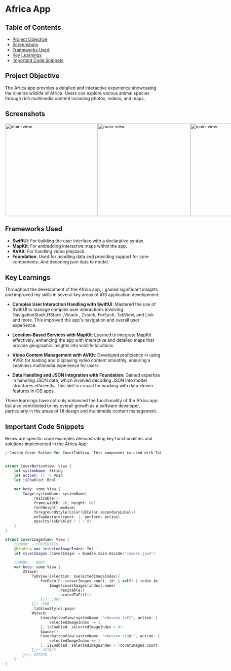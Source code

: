 # Africa App




## Table of Contents

- [Project Objective](#project-objective)
- [Screenshots](#screenshots)
- [Frameworks Used](#frameworks-used)
- [Key Learnings](#key-learnings)
- [Important Code Snippets](#important-code-snippets)

## Project Objective

The Africa app provides a detailed and interactive experience showcasing the diverse wildlife of Africa. Users can explore various animal species through rich multimedia content including photos, videos, and maps.

## Screenshots


<div style="display:flex; justify-content:space-between; align-items:center;">
    <img width="300" alt="main-view" src="https://github.com/Dzdrgl/SwiftPortfolio/blob/main/assests/africa-main.png?raw=true">
    <img width="300" alt="main-view" src="https://github.com/Dzdrgl/SwiftPortfolio/blob/main/assests/africa-map.png?raw=true">
    <img width="300" alt="main-view" src="https://github.com/Dzdrgl/SwiftPortfolio/blob/main/assests/africa-video-list.png?raw=true">
</div>

## Frameworks Used

- **SwiftUI**: For building the user interface with a declarative syntax.
- **MapKit**: For embedding interactive maps within the app.
- **AVKit**: For handling video playback.
- **Foundation**: Used for handling data and providing support for core components. And decodıng json data to model.


## Key Learnings

Throughout the development of the Africa app, I gained significant insights and improved my skills in several key areas of iOS application development:

- **Complex User Interaction Handling with SwiftUI**: Mastered the use of SwiftUI to manage complex user interactions involving NavigationStack,HStack ,Vstack , Zstack, ForEach, TabView, and Link and  more. This improved the app's navigation and overall user experience.

- **Location-Based Services with MapKit**: Learned to integrate MapKit effectively, enhancing the app with interactive and detailed maps that provide geographic insights into wildlife locations.

- **Video Content Management with AVKit**: Developed proficiency in using AVKit for loading and displaying video content smoothly, ensuring a seamless multimedia experience for users.

- **Data Handling and JSON Integration with Foundation**: Gained expertise in handling JSON data, which involved decoding JSON into model structures efficiently. This skill is crucial for working with data-driven features in iOS apps.

These learnings have not only enhanced the functionality of the Africa app but also contributed to my overall growth as a software developer, particularly in the areas of UI design and multimedia content management.

## Important Code Snippets

Below are specific code examples demonstrating key functionalities and solutions implemented in the Africa App:



```swift
/ Custom Cover Button for CoverTabView. This component is used with TabView to enable navigation between tabs by swiping or tapping the buttons. It automatically hides when reaching the end of the tabs.


struct CoverButtonView: View {
    let systemName: String
    let action: () -> Void
    let isEnabled: Bool
        
    var body: some View {
        Image(systemName: systemName)
            .resizable()
            .frame(width: 20, height: 80)
            .fontWeight(.medium)
            .foregroundStyle(Color(UIColor.secondaryLabel))
            .onTapGesture(count: 1, perform: action)
            .opacity(isEnabled ? 1 : 0)
    }
}

struct CoverImageView: View {
    //MARK: - PROPERTIES
    @Binding var selectedImageIndex: Int
    let coverImages:[CoverImage] = Bundle.main.decode("covers.json")
    
    //MARK: - BODY
    var body: some View {
        ZStack{
            TabView(selection: $selectedImageIndex){
                ForEach(0..<coverImages.count, id: \.self) { index in
                    Image(coverImages[index].name)
                        .resizable()
                        .scaledToFill()
                }//: LOOP
            }// :TAB
            .tabViewStyle(.page)
            HStack{
                CoverButtonView(systemName: "chevron.left", action: {
                    selectedImageIndex -= 1
                }, isEnabled: selectedImageIndex > 0)
                Spacer()
                CoverButtonView(systemName: "chevron.right", action: {
                    selectedImageIndex += 1
                }, isEnabled: selectedImageIndex < (coverImages.count - 1))
            }//: HSTACK
        }//: ZSTACK
    }
}
